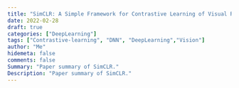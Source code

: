 ```yaml
---
title: "SimCLR: A Simple Framework for Contrastive Learning of Visual Representations"
date: 2022-02-28
draft: true
categories: ["DeepLearning"]
tags: ["Contrastive-learning", "DNN", "DeepLearning","Vision"]
author: "Me"
hidemeta: false
comments: false
Summary: "Paper summary of SimCLR."
Description: "Paper summary of SimCLR."
---
```



